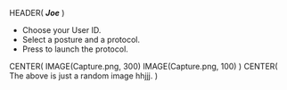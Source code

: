 HEADER( *__Joe__* )

- Choose your User ID.
- Select a posture and a protocol.
- Press <Next> to launch the protocol.

CENTER( IMAGE(Capture.png, 300) IMAGE(Capture.png, 100) )
CENTER( The above is just a random image hhjjj. )
